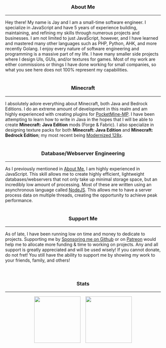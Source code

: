 <h3 align="center">About Me</h2><hr>
Hey there! My name is Jay and I am a small-time software engineer. I specialize in JavaScript and have 5 years of experience building, maintaining, and refining my skills through numerous projects and businesses. I am not limited to just JavaScript, however, and I have learned and mastered many other languages such as PHP, Python, AHK, and more recently Golang. I enjoy every nature of software engineering and programming is a massive part of my life. I have many smaller side projects where I design UIs, GUIs, and/or textures for games. Most of my work are either commissions or things I have done working for small companies, so what you see here does not 100% represent my capabilities.
<br><br>
<h3 align="center">Minecraft</h3><hr>

I absolutely adore everything about Minecraft, both Java and Bedrock Editions. I do an extreme amount of development in this realm and am highly experienced with creating plugins for [PocketMine-MP](https://github.com/pmmp/PocketMine-MP). I have been attempting to learn how to write in Java in the hopes that I will be able to create __Minecraft: Java Edition__ mods (Forge & Fabric). I also specialize in designing texture packs for both __Minecraft: Java Edition__ and __Minecraft: Bedrock Edition__; my most recent being [Modernized 128x](https://github.com/xJustJqy/Modernized-128x).
<br><br>
<h3 align="center">Database/Webserver Engineering</h3><hr>

As I previously mentioned in [About Me](#about-me), I am highly experienced in JavaScript. This skill allows me to create highly efficient, lightweight databases/webservers that not only take up minimal storage space, but an incredibly low amount of processing. Most of these are written using an asynchronous language called [NodeJS](https://nodejs.org/en/about/). This allows me to have a server process data on multiple threads, creating the opportunity to achieve peak performance.
<br><br>
<h3 align="center">Support Me </h3><hr>

As of late, I have been running low on time and money to dedicate to projects. Supporting me by [Sponsoring me on Github](https://github.com/sponsors/xJustJqy) or on [Patreon](https://patreon.com/sir_e_of_cali) would help me to allocate more funding & time to working on projects. Any and all support is greatly appreciated and will be used wisely! If you cannot donate, do not fret! You still have the ability to support me by showing my work to your friends, family, and others!
<br><br><br>
<h3 align="center">Stats</h3><hr>

<div align="center"><img src="https://github-readme-stats.vercel.app/api?username=xJustJqy&show_icons=true&theme=dark" height=150>&nbsp;&nbsp;&nbsp;&nbsp;<img src="https://github-readme-stats.vercel.app/api/top-langs/?username=anuraghazra&layout=compact&theme=dark" height=150></div>
